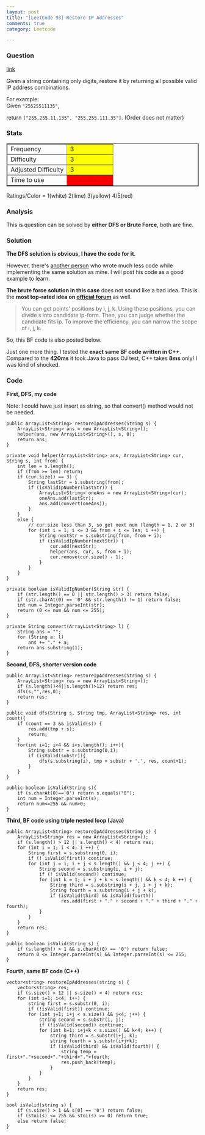 ```yaml
---
layout: post
title: "[LeetCode 93] Restore IP Addresses"
comments: true
category: Leetcode

---
```



### Question 
[link](https://oj.leetcode.com/problems/restore-ip-addresses/)

<div class="question-content">
            <p></p><p>Given a string containing only digits, restore it by returning all possible valid IP address combinations.</p>

<p>
For example:<br>
Given <code>"25525511135"</code>,
</p>
<p>
return <code>["255.255.11.135", "255.255.111.35"]</code>. (Order does not matter)
</p><p></p>
          </div>

### Stats
<table border="2">
	<tr>
		<td>Frequency</td>
		<td bgcolor="yellow">3</td>
	</tr>
	<tr>
		<td>Difficulty</td>
		<td bgcolor="yellow">3</td>
	</tr>
	<tr>
		<td>Adjusted Difficulty</td>
		<td bgcolor="yellow">3</td>
	</tr>
	<tr>
		<td>Time to use</td>
		<td bgcolor="red">----------</td>
	</tr>
</table>

Ratings/Color = 1(white) 2(lime) 3(yellow) 4/5(red)

### Analysis

This is question can be solved by __either DFS or Brute Force__, both are fine. 

### Solution

__The DFS solution is obvious, I have the code for it__. 

However, there's [another person](http://blog.csdn.net/u011095253/article/details/9158449) who wrote much less code while implementing the same solution as mine. I will post his code as a good example to learn. 

__The brute force solution in this case__ does not sound like a bad idea. This is the __most top-rated idea on [official forum](https://oj.leetcode.com/discuss/77/restore-ip-addresses)__ as well. 

>  You can get points' positions by i, j, k. Using these positions, you can divide s into candidate ip-form. Then, you can judge whether the candidate fits ip. To improve the efficiency, you can narrow the scope of i, j, k. 

So, this BF code is also posted below. 

Just one more thing. I tested the __exact same BF code written in C++__. Compared to the __420ms__ it took Java to pass OJ test, C++ takes __8ms__ only! I was kind of shocked.

### Code

__First, DFS, my code__

Note: I could have just insert as string, so that convert() method would not be needed. 

    public ArrayList<String> restoreIpAddresses(String s) {
        ArrayList<String> ans = new ArrayList<String>();
        helper(ans, new ArrayList<String>(), s, 0);
        return ans;
    }
    
    private void helper(ArrayList<String> ans, ArrayList<String> cur, String s, int from) {
        int len = s.length();
        if (from >= len) return;
        if (cur.size() == 3) {
            String lastStr = s.substring(from);
            if (isValidIpNumber(lastStr)) {
                ArrayList<String> oneAns = new ArrayList<String>(cur);
                oneAns.add(lastStr);
                ans.add(convert(oneAns));
            }
        }
        else {
            // cur.size less than 3, so get next num (length = 1, 2 or 3)
            for (int i = 1; i <= 3 && from + i <= len; i ++) {
                String nextStr = s.substring(from, from + i);
                if (isValidIpNumber(nextStr)) {
                    cur.add(nextStr);
                    helper(ans, cur, s, from + i);
                    cur.remove(cur.size() - 1);
                }
            }
        }
    }
    
    private boolean isValidIpNumber(String str) {
        if (str.length() == 0 || str.length() > 3) return false;
        if (str.charAt(0) == '0' && str.length() != 1) return false;
        int num = Integer.parseInt(str);
        return (0 <= num && num <= 255);
    }
    
    private String convert(ArrayList<String> l) {
        String ans = "";
        for (String a: l)
            ans += "." + a;
        return ans.substring(1);
    }

__Second, DFS, shorter version code__

    public ArrayList<String> restoreIpAddresses(String s) {
        ArrayList<String> res = new ArrayList<String>();  
        if (s.length()<4||s.length()>12) return res;  
        dfs(s,"",res,0);  
        return res;  
    }  
      
    public void dfs(String s, String tmp, ArrayList<String> res, int count){  
        if (count == 3 && isValid(s)) {  
            res.add(tmp + s);  
            return;  
        }  
        for(int i=1; i<4 && i<s.length(); i++){  
            String substr = s.substring(0,i);  
            if (isValid(substr)){  
                dfs(s.substring(i), tmp + substr + '.', res, count+1);  
            }  
        }  
    }  
      
    public boolean isValid(String s){  
        if (s.charAt(0)=='0') return s.equals("0");  
        int num = Integer.parseInt(s);  
        return num<=255 && num>0;  
    }  

__Third, BF code using triple nested loop (Java)__

    public ArrayList<String> restoreIpAddresses(String s) {
        ArrayList<String> res = new ArrayList<String>();  
        if (s.length() > 12 || s.length() < 4) return res;
        for (int i = 1; i < 4; i ++) {
            String first = s.substring(0, i);
            if (! isValid(first)) continue;
            for (int j = 1; i + j < s.length() && j < 4; j ++) {
                String second = s.substring(i, i + j);
                if (! isValid(second)) continue;
                for (int k = 1; i + j + k < s.length() && k < 4; k ++) {
                    String third = s.substring(i + j, i + j + k);
                    String fourth = s.substring(i + j + k);
                    if (isValid(third) && isValid(fourth)) 
                        res.add(first + "." + second + "." + third + "." + fourth);
                }
            }
        }
        return res;
    }  
      
    public boolean isValid(String s) {
        if (s.length() > 1 && s.charAt(0) == '0') return false;
        return 0 <= Integer.parseInt(s) && Integer.parseInt(s) <= 255;  
    }

__Fourth, same BF code (C++)__

    vector<string> restoreIpAddresses(string s) {
        vector<string> res;
        if (s.size() > 12 || s.size() < 4) return res;
        for (int i=1; i<4; i++) {
            string first = s.substr(0, i);
            if (!isValid(first)) continue;
            for (int j=1; i+j < s.size() && j<4; j++) {
                string second = s.substr(i, j);
                if (!isValid(second)) continue;
                for (int k=1; i+j+k < s.size() && k<4; k++) {
                    string third = s.substr(i+j, k);
                    string fourth = s.substr(i+j+k);
                    if (isValid(third) && isValid(fourth)) {
                        string temp = first+"."+second+"."+third+"."+fourth;
                        res.push_back(temp);
                    }
                }
            }
        }
        return res;
    }
    
    bool isValid(string s) {
        if (s.size() > 1 && s[0] == '0') return false;
        if (stoi(s) <= 255 && stoi(s) >= 0) return true;
        else return false;
    }

